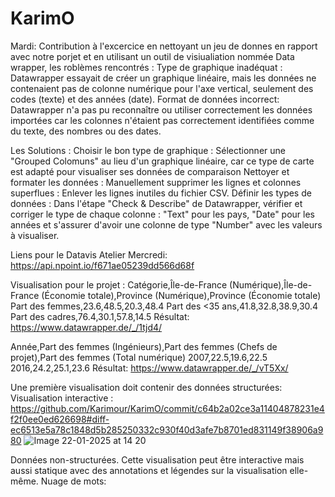 # KarimO
Mardi: Contribution à l'excercice en nettoyant un jeu de donnes en rapport avec notre porjet et en utilisant un outil de visiualiation nommée Data wrapper, les roblèmes rencontrés : Type de graphique inadéquat : Datawrapper essayait de créer un graphique linéaire, mais les données ne contenaient pas de colonne numérique pour l'axe vertical, seulement des codes (texte) et des années (date).
Format de données incorrect: Datawrapper n'a pas pu reconnaître ou utiliser correctement les données importées car les colonnes n'étaient pas correctement identifiées comme du texte, des nombres ou des dates. 

Les Solutions :
Choisir le bon type de graphique : Sélectionner une "Grouped Colomuns" au lieu d'un graphique linéaire, car ce type de carte est adapté pour visualiser ses données de comparaison 
Nettoyer et formater les données :
Manuellement supprimer les lignes et colonnes superflues : Enlever les lignes inutiles du fichier CSV.
Définir les types de données : Dans l'étape "Check & Describe" de Datawrapper, vérifier et corriger le type de chaque colonne : "Text" pour les pays, "Date" pour les années et s'assurer d'avoir une colonne de type "Number" avec les valeurs à visualiser.

Liens pour le Datavis Atelier Mercredi:
https://api.npoint.io/f671ae05239dd566d68f

Visualisation pour le projet : Catégorie,Île-de-France (Numérique),Île-de-France (Économie totale),Province (Numérique),Province (Économie totale)
Part des femmes,23.6,48.5,20.3,48.4
Part des <35 ans,41.8,32.8,38.9,30.4
Part des cadres,76.4,30.1,57.8,14.5
Résultat: 
https://www.datawrapper.de/_/1tjd4/

Année,Part des femmes (Ingénieurs),Part des femmes (Chefs de projet),Part des femmes (Total numérique)
2007,22.5,19.6,22.5
2016,24.2,25.1,23.6
Résultat: 
https://www.datawrapper.de/_/vT5Xx/

Une première visualisation doit contenir des données structurées:
Visualisation interactive : https://github.com/Karimour/KarimO/commit/c64b2a02ce3a11404878231e4f2f0ee0ed626698#diff-ec6513e5a78c1848d5b285250332c930f40d3afe7b8701ed831149f38906a980
![Image 22-01-2025 at 14 20](https://github.com/user-attachments/assets/0b2cd51c-6242-4b84-84d4-ea7c5db98b86)

Données non-structurées. Cette visualisation peut être interactive mais aussi statique avec des annotations et légendes sur la visualisation elle-même.
Nuage de mots: 



